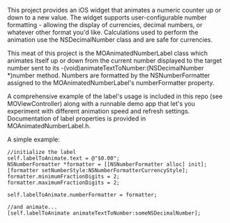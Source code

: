 This project provides an iOS widget that animates a numeric counter up or down to a new value.  The widget supports user-configurable number formatting - allowing the display of currencies, decimal numbers, or whatever other format you'd like.  Calculations used to perform the animation use the NSDecimalNumber class and are safe for currencies.

This meat of this project is the MOAnimatedNumberLabel class which animates itself up or down from the current number displayed to the target number sent to its -(void)animateTextToNumber:(NSDecimalNumber *)number method.  Numbers are formatted by the NSNumberFormatter assigned to the MOAnimatedNumberLabel's numberFormatter property.

A comprehensive example of the label's usage is included in this repo (see MOViewController) along with a runnable demo app that let's you experiment with different animation speed and refresh settings.  Documentation of label properties is provided in MOAnimatedNumberLabel.h.

A simple example:

    //initialize the label
    self.labelToAnimate.text = @"$0.00";
    NSNumberFormatter *formatter = [[NSNumberFormatter alloc] init];
    [formatter setNumberStyle:NSNumberFormatterCurrencyStyle];
    formatter.minimumFractionDigits = 2;
    formatter.maximumFractionDigits = 2;
    
    self.labelToAnimate.numberFormatter = formatter;
    
    //and animate...
    [self.labelToAnimate animateTextToNumber:someNSDecimalNumber];
